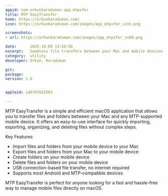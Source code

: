 ```yaml
---
appid: com.orkunkaraduman.app.mtpxfer
title: MTP EasyTransfer
home: https://orkunkaraduman.com/
icon: https://orkunkaraduman.com/images/app_mtpxfer_icon.png

screenshots:
- url: https://orkunkaraduman.com/images/app_mtpxfer_ss00.png

date:      2025-10-09 13:58:56
excerpt:   Seamless file transfers between your Mac and mobile devices over USB.
category:  utility
developer: Orkun, Karaduman

git: 
package: 
version: 1.0


appleid: id6747825583

---
```


MTP EasyTransfer is a simple and efficient macOS application that allows you to transfer files and folders between your Mac and any MTP-supported mobile device. It offers an easy-to-use interface for quickly importing, exporting, organizing, and deleting files without complex steps.

Key Features:
- Import files and folders from your mobile device to your Mac
- Export files and folders from your Mac to your mobile device
- Create folders on your mobile device
- Delete files and folders on your mobile device
- USB connection-based file transfer, no internet required
- Supports most Android and MTP-compatible devices

MTP EasyTransfer is perfect for anyone looking for a fast and hassle-free way to manage mobile files directly on macOS.
